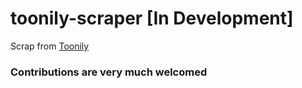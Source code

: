 # toonily-scraper [In Development]

Scrap from [Toonily](https://toonily.net/)

### Contributions are very much welcomed
